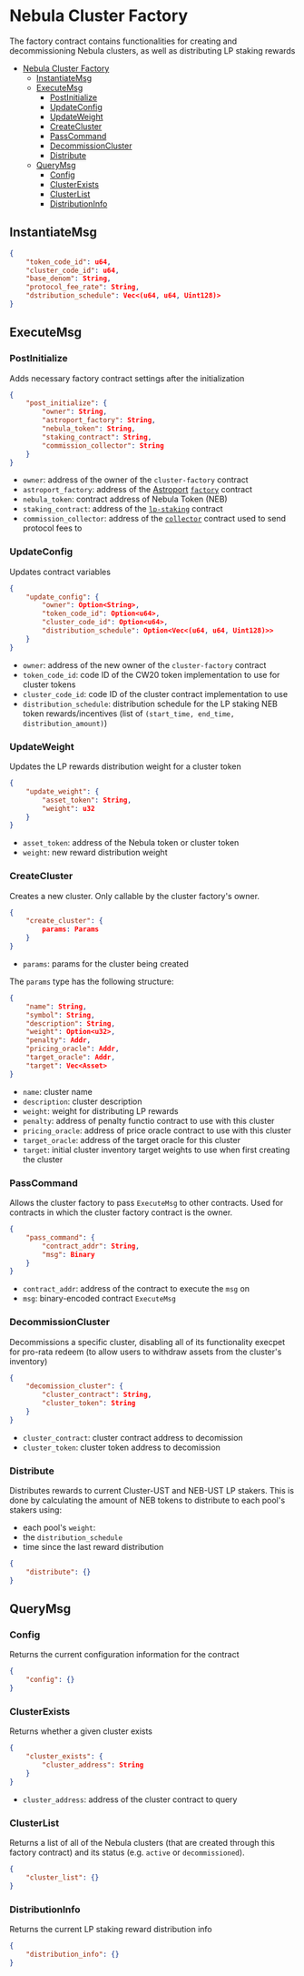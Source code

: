 # Nebula Cluster Factory

The factory contract contains functionalities for creating and decommissioning Nebula clusters, as well as distributing LP staking rewards

- [Nebula Cluster Factory](#nebula-cluster-factory)
  - [InstantiateMsg](#instantiatemsg)
  - [ExecuteMsg](#executemsg)
    - [PostInitialize](#postinitialize)
    - [UpdateConfig](#updateconfig)
    - [UpdateWeight](#updateweight)
    - [CreateCluster](#createcluster)
    - [PassCommand](#passcommand)
    - [DecommissionCluster](#decommissioncluster)
    - [Distribute](#distribute)
  - [QueryMsg](#querymsg)
    - [Config](#config)
    - [ClusterExists](#clusterexists)
    - [ClusterList](#clusterlist)
    - [DistributionInfo](#distributioninfo)

## InstantiateMsg

```json
{
    "token_code_id": u64,
    "cluster_code_id": u64,
    "base_denom": String,
    "protocol_fee_rate": String,
    "dstribution_schedule": Vec<(u64, u64, Uint128)>
}
```

## ExecuteMsg

### PostInitialize

Adds necessary factory contract settings after the initialization

```json
{
    "post_initialize": {
        "owner": String,
        "astroport_factory": String,
        "nebula_token": String,
        "staking_contract": String,
        "commission_collector": String
    }
}
```

- `owner`: address of the owner of the `cluster-factory` contract
- `astroport_factory`: address of the [Astroport](https://astroport.fi) [`factory`](https://github.com/astroport-fi/astroport-core/tree/main/contracts/factory) contract
- `nebula_token`: contract address of Nebula Token (NEB)
- `staking_contract`: address of the [`lp-staking`](../nebula-lp-staking/) contract
- `commission_collector`: address of the [`collector`](../nebula-collector/) contract used to send protocol fees to 

### UpdateConfig

Updates contract variables

```json
{
    "update_config": {
        "owner": Option<String>,
        "token_code_id": Option<u64>,
        "cluster_code_id": Option<u64>,
        "distribution_schedule": Option<Vec<(u64, u64, Uint128)>>
    }
}
```

- `owner`: address of the new owner of the `cluster-factory` contract
- `token_code_id`: code ID of the CW20 token implementation to use for cluster tokens
- `cluster_code_id`: code ID of the cluster contract implementation to use
- `distribution_schedule`: distribution schedule for the LP staking NEB token rewards/incentives (list of `(start_time, end_time, distribution_amount)`)

### UpdateWeight

Updates the LP rewards distribution weight for a cluster token

```json
{
    "update_weight": {
        "asset_token": String,
        "weight": u32
    }
}
```

- `asset_token`: address of the Nebula token or cluster token
- `weight`: new reward distribution weight

### CreateCluster

Creates a new cluster. Only callable by the cluster factory's owner.

```json
{
    "create_cluster": {
        params: Params
    }
}
```

- `params`: params for the cluster being created

The `params` type has the following structure:

```json
{
    "name": String,
    "symbol": String,
    "description": String,
    "weight": Option<u32>,
    "penalty": Addr,
    "pricing_oracle": Addr,
    "target_oracle": Addr,
    "target": Vec<Asset>
}
```

- `name`: cluster name
- `description`: cluster description
- `weight`: weight for distributing LP rewards
- `penalty`: address of penalty functio contract to use with this cluster
- `pricing_oracle`: address of price oracle contract to use with this cluster
- `target_oracle`: address of the target oracle for this cluster
- `target`: initial cluster inventory target weights to use when first creating the cluster

### PassCommand

Allows the cluster factory to pass `ExecuteMsg` to other contracts. Used for contracts in which the cluster factory contract is the owner.

```json
{
    "pass_command": {
        "contract_addr": String,
        "msg": Binary
    }
}
```

- `contract_addr`: address of the contract to execute the `msg` on
- `msg`: binary-encoded contract `ExecuteMsg`

### DecommissionCluster

Decommissions a specific cluster, disabling all of its functionality execpet for pro-rata redeem (to allow users to withdraw assets from the cluster's inventory)

```json
{
    "decomission_cluster": {
        "cluster_contract": String,
        "cluster_token": String
    }
}
```

- `cluster_contract`: cluster contract address to decomission
- `cluster_token`: cluster token address to decomission

### Distribute

Distributes rewards to current Cluster-UST and NEB-UST LP stakers. This is done by calculating the amount of NEB tokens to distribute to each pool's stakers using:

- each pool's `weight`:
- the `distribution_schedule`
- time since the last reward distribution

```json
{
    "distribute": {}
}
```

## QueryMsg

### Config

Returns the current configuration information for the contract

```json
{
    "config": {}
}
```

### ClusterExists

Returns whether a given cluster exists

```json
{
    "cluster_exists": {
        "cluster_address": String
    }
}
```

- `cluster_address`: address of the cluster contract to query

### ClusterList

Returns a list of all of the Nebula clusters (that are created through this factory contract) and its status (e.g. `active` or `decommissioned`).

```json
{
    "cluster_list": {}
}
```

### DistributionInfo

Returns the current LP staking reward distribution info

```json
{
    "distribution_info": {}
}
```